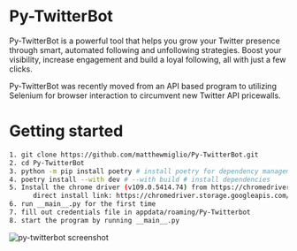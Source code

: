 # Py-TwitterBot

Py-TwitterBot is a powerful tool that helps you grow your Twitter presence through smart, automated following and unfollowing strategies. Boost your visibility, increase engagement and build a loyal following, all with just a few clicks.

Py-TwitterBot was recently moved from an API based program to utilizing Selenium for browser interaction to circumvent new Twitter API pricewalls.

# Getting started

```bash
1. git clone https://github.com/matthewmiglio/Py-TwitterBot.git
2. cd Py-TwitterBot
3. python -m pip install poetry # install poetry for dependency management if you don't have it
4. poetry install --with dev # --with build # install dependencies
5. Install the chrome driver (v109.0.5414.74) from https://chromedriver.chromium.org/downloads 
      direct install link: https://chromedriver.storage.googleapis.com/index.html?path=109.0.5414.74/
6. run __main__.py for the first time
7. fill out credentials file in appdata/roaming/Py-Twitterbot
8. start the program by running __main__.py
```

![py-twitterbot screenshot](https://user-images.githubusercontent.com/105177840/222979672-836d36ec-091f-44ea-ab91-d96795076db8.png)
